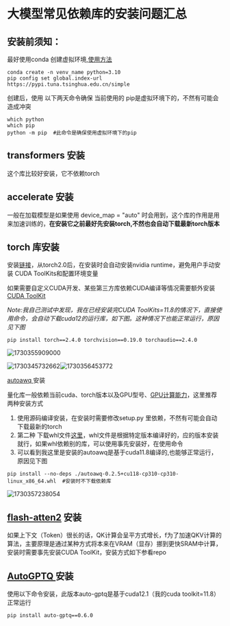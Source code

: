 # **大模型常见依赖库的安装问题汇总**

## 安装前须知：

最好使用conda 创建虚拟环境,[使用方法](https://docs.conda.io/projects/conda/en/latest/user-guide/getting-started.html)

```
conda create -n venv_name python=3.10
pip config set global.index-url https://pypi.tuna.tsinghua.edu.cn/simple
```

创建后，使用 以下两天命令确保 当前使用的 pip是虚拟环境下的，不然有可能会造成冲突

```
which python
which pip 
python -m pip  #此命令是确保使用虚拟环境下的pip 
```

## transformers 安装

这个库比较好安装，它不依赖torch

## accelerate 安装

一般在加载模型是如果使用 device_map = "auto" 时会用到，这个库的作用是用来加速训练的，**在安装它之前最好先安装torch,不然也会自动下载最新torch版本**

## **torch 库安装**

安装[链接](https://pytorch.org/get-started/previous-versions/ "安装链接")，从torch2.0后，在安装时会自动安装nvidia runtime，避免用户手动安装 CUDA ToolKits和配置环境变量

如果需要自定义CUDA开发、某些第三方库依赖CUDA编译等情况需要额外安装[CUDA ToolKit](https://developer.nvidia.com/cuda-downloads?target_os=Linux&target_arch=x86_64&Distribution=Ubuntu&target_version=18.04&target_type=runfile_local)

*Note:我自己测试中发现，我在已经安装完CUDA ToolKits=11.8的情况下，直接使用命令，会自动下载cuda12的运行库，如下图。这种情况下也能正常运行，原因见下图*

```
pip install torch==2.4.0 torchvision==0.19.0 torchaudio==2.4.0 
```

![1730355909000](image/Requriment/1730355909000.png "torch 版本")

![1730345732662](image/Requriment/1730345732662.png "nvidia runtime")![1730356453772](image/Requriment/1730356453772.png)

[autoawq ](https://github.com/casper-hansen/AutoAWQ/releases)安装

量化库一般依赖当前cuda、torch版本以及GPU型号、[GPU计算能力](https://developer.nvidia.com/cuda-gpus#compute)，这里推荐两种安装方式

1. 使用源码编译安装，在安装时需要修改setup.py 里依赖，不然有可能会自动下载最新的torch
2. 第二种 下载whl文件[这里](https://github.com/casper-hansen/AutoAWQ/releases)，whl文件是根据特定版本编译好的，应的版本安装就行，如果whl依赖别的库，可以使用事先安装好，在使用命令
3. 可以看到我这里是安装的autoawq是基于cuda11.8编译的,也能够正常运行，原因见下图

```
pip install --no-deps ./autoawq-0.2.5+cu118-cp310-cp310-linux_x86_64.whl  #安装时不下载依赖库
```

![1730357238054](image/Requriment/1730357238054.png)

## [flash-atten2](https://github.com/Dao-AILab/flash-attention/releases) 安装

如果上下文（Token）很长的话，QK计算会呈平方式增长，f为了加速QKV计算的算法，主要原理是通过某种方式将本来在VRAM（显存）挪到更快SRAM中计算，安装时需要事先安装CUDA ToolKit，安装方式如下参看repo

## [AutoGPTQ ](https://github.com/AutoGPTQ/AutoGPTQ/blob/main/docs/INSTALLATION.md)安装

使用以下命令安装，此版本auto-gptq是基于cuda12.1（我的cuda toolkit=11.8）正常运行

```
pip install auto-gptq==0.6.0
```
